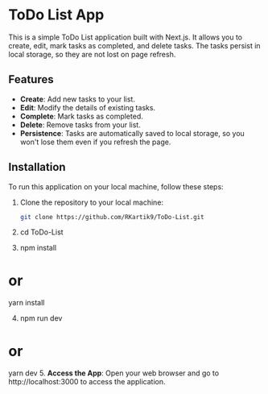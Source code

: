 # ToDo List App

This is a simple ToDo List application built with Next.js. It allows you to create, edit, mark tasks as completed, and delete tasks. The tasks persist in local storage, so they are not lost on page refresh.

## Features

- **Create**: Add new tasks to your list.
- **Edit**: Modify the details of existing tasks.
- **Complete**: Mark tasks as completed.
- **Delete**: Remove tasks from your list.
- **Persistence**: Tasks are automatically saved to local storage, so you won't lose them even if you refresh the page.


## Installation

To run this application on your local machine, follow these steps:

1. Clone the repository to your local machine:

   ```bash
   git clone https://github.com/RKartik9/ToDo-List.git
2. cd ToDo-List

3. npm install
# or
yarn install

4. npm run dev
# or
yarn dev
5.  **Access the App**: Open your web browser and go to http://localhost:3000 to access the application.


